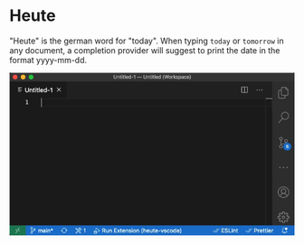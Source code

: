 # Heute

"Heute" is the german word for "today". When typing `today` or `tomorrow` in any document, a completion provider will suggest to print the date in the format yyyy-mm-dd. 

![type "today"](assets/demo.gif)